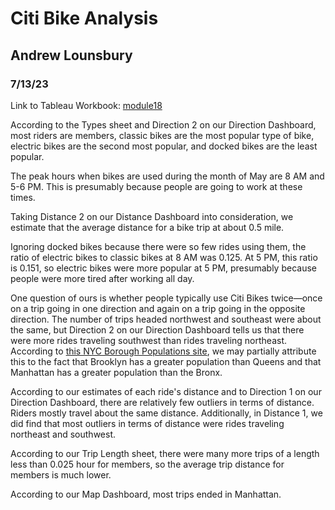 # Citi Bike Analysis
## Andrew Lounsbury
### 7/13/23
Link to Tableau Workbook: [module18](https://public.tableau.com/views/module18_16884192504470/CitiBikeStory?:language=en-US&publish=yes&:display_count=n&:origin=viz_share_link)
<!-- ## Which member type and which bike types are most popular?  -->

According to the Types sheet and Direction 2 on our Direction Dashboard, most riders are members, classic bikes are the most popular type of bike, electric bikes are the second most popular, and docked bikes are the least popular. 

<!-- ## What are the peak hours when bikes are used during the summer months? -->

The peak hours when bikes are used during the month of May are 8 AM and 5-6 PM. This is presumably because people are going to work at these times. 

<!-- ## What is the average distance in miles for a bike trip? -->

Taking Distance 2 on our Distance Dashboard into consideration, we estimate that the average distance for a bike trip at about 0.5 mile. 

<!-- ## Are electric bikes more popular in the evening when people are tired and coming home from work? -->
<!-- 8 AM: 0.12481 -->
<!-- 5 PM: 0.15093 -->
Ignoring docked bikes because there were so few rides using them, the ratio of electric bikes to classic bikes at 8 AM was 0.125. At 5 PM, this ratio is 0.151, so electric bikes were more popular at 5 PM, presumably because people were more tired after working all day. 

<!-- ## Do people typically use Citibikes twice—once on a trip going in one direction and again on a trip going in the opposite direction?  -->

One question of ours is whether people typically use Citi Bikes twice—once on a trip going in one direction and again on a trip going in the opposite direction. The number of trips headed northwest and southeast were about the same, but Direction 2 on our Direction Dashboard tells us that there were more rides traveling southwest than rides traveling northeast. According to [this NYC Borough Populations site](https://www.citypopulation.de/en/usa/newyorkcity/), we may partially attribute this to the fact that Brooklyn has a greater population than Queens and that Manhattan has a greater population than the Bronx. 

<!-- ## Are there many outliers in terms of distance?  -->

According to our estimates of each ride's distance and to Direction 1 on our Direction Dashboard, there are relatively few outliers in terms of distance. Riders mostly travel about the same distance. Additionally, in Distance 1, we did find that most outliers in terms of distance were rides traveling northeast and southwest. 

<!-- ## How does the average trip duration change by the type of user?   -->

According to our Trip Length sheet, there were many more trips of a length less than 0.025 hour for members, so the average trip distance for members is much lower. 

According to our Map Dashboard, most trips ended in Manhattan. 